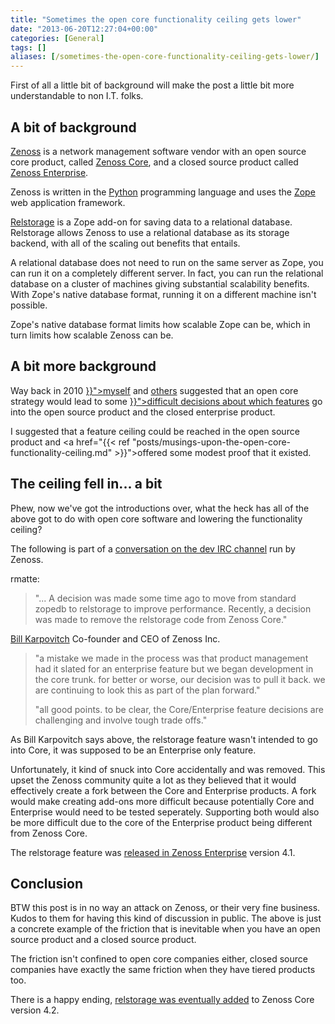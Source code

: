 ```yaml
---
title: "Sometimes the open core functionality ceiling gets lower"
date: "2013-06-20T12:27:04+00:00"
categories: [General]
tags: []
aliases: [/sometimes-the-open-core-functionality-ceiling-gets-lower/]
---
```


First of all a little bit of background will make the post a little bit more understandable to non I.T. folks.
<h2>A bit of background</h2>
<a href="http://www.zenoss.com/">Zenoss</a> is a network management software vendor with an open source core product, called <a href="http://community.zenoss.org/">Zenoss Core</a>, and a closed source product called <a title="Network management's new wave six years on" href="http://www.zenoss.com/">Zenoss Enterprise</a>.

Zenoss is written in the <a href="http://www.python.org/">Python</a> programming language and uses the <a href="http://www.zope.org/">Zope</a> web application framework.

<a href="https://pypi.python.org/pypi/RelStorage">Relstorage</a> is a Zope add-on for saving data to a relational database. Relstorage allows Zenoss to use a relational database as its storage backend, with all of the scaling out benefits that entails.

A relational database does not need to run on the same server as Zope, you can run it on a completely different server. In fact, you can run the relational database on a cluster of machines giving substantial scalability benefits. With Zope's native database format, running it on a different machine isn't possible.

Zope's native database format limits how scalable Zope can be, which in turn limits how scalable Zenoss can be.
<h2>A bit more background</h2>
Way back in 2010 <a href="{{< ref "posts/a-real-world-example-of-the-problems-with-open-core-software.md">}}">myself</a> and <a href="http://www.adventuresinoss.com/?p=1523">others</a> suggested that an open core strategy would lead to some <a href="{{< ref "posts/an-exploration-of-open-core-licensing-in-network-management.md" >}}">difficult decisions about which features</a> go into the open source product and the closed enterprise product.

I suggested that a feature ceiling could be reached in the open source product and <a href="{{< ref "posts/musings-upon-the-open-core-functionality-ceiling.md" >}}">offered some modest proof</a> that it existed.
<h2>The ceiling fell in... a bit</h2>
Phew, now we've got the introductions over, what the heck has all of the above got to do with open core software and lowering the functionality ceiling?

The following is part of a <a href="http://community.zenoss.org/docs/DOC-10312">conversation on the dev IRC channel</a> run by Zenoss.

rmatte:
<blockquote>"... A decision was made some time ago to move from standard zopedb to relstorage to improve performance. Recently, a decision was made to remove the relstorage code from Zenoss Core."</blockquote>
<a href="http://www.zenoss.com/about/team/management">Bill Karpovitch</a> Co-founder and CEO of Zenoss Inc.
<blockquote>"a mistake we made in the process was that product management had it slated for an enterprise feature but we began development in the core trunk. for better or worse, our decision was to pull it back. we are continuing to look this as part of the plan forward."

"all good points. to be clear, the Core/Enterprise feature decisions are challenging and involve tough trade offs."</blockquote>
As Bill Karpovitch says above, the relstorage feature wasn't intended to go into Core, it was supposed to be an Enterprise only feature.

Unfortunately, it kind of snuck into Core accidentally and was removed. This upset the Zenoss community quite a lot as they believed that it would effectively create a fork between the Core and Enterprise products. A fork would make creating add-ons more difficult because potentially Core and Enterprise would need to be tested seperately. Supporting both would also be more difficult due to the core of the Enterprise product being different from Zenoss Core.

The relstorage feature was <a href="http://web.archive.org/web/20131126143926/https://community.zenoss.org/servlet/JiveServlet/downloadBody/11984-102-1-1485/Zenoss_Resource_Manager_Release_Notes_23-092011-4.1-v01.pdf">released in Zenoss Enterprise</a> version 4.1.
<h2>Conclusion</h2>
BTW this post is in no way an attack on Zenoss, or their very fine business. Kudos to them for having this kind of discussion in public. The above is just a concrete example of the friction that is inevitable when you have an open source product and a closed source product.

The friction isn't confined to open core companies either, closed source companies have exactly the same friction when they have tiered products too.

There is a happy ending, <a href="http://sourceforge.net/projects/zenoss/files/Documentation/zenoss-4.2.x-docs/zendocs-4.2.0/Zenoss_Core_Release_Notes_00-082012-4.2-v05.pdf">relstorage was eventually added</a> to Zenoss Core version 4.2.
